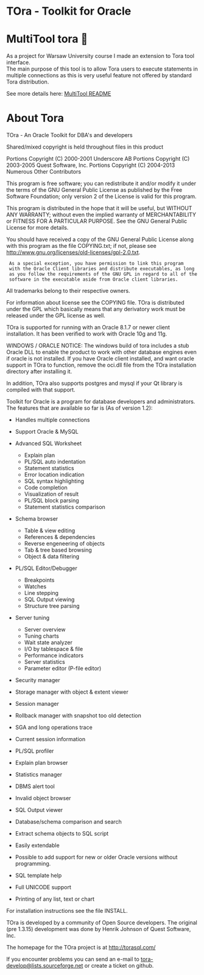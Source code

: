 # TOra - Toolkit for Oracle

# MultiTool tora :rocket:

As a project for Warsaw University course I made an extension to Tora tool interface.<br>
The main purpose of this tool is to allow Tora users to execute statements in multiple connections as this is very useful feature not offered by standard Tora distribution.

See more details here: [MultiTool README](https://github.com/styczynski/tora/edit/master/README.MULTITOOL.md)

# About Tora

TOra - An Oracle Toolkit for DBA's and developers

Shared/mixed copyright is held throughout files in this product

Portions Copyright (C) 2000-2001 Underscore AB
Portions Copyright (C) 2003-2005 Quest Software, Inc.
Portions Copyright (C) 2004-2013 Numerous Other Contributors

This program is free software; you can redistribute it and/or
modify it under the terms of the GNU General Public License
as published by the Free Software Foundation;  only version 2 of
the License is valid for this program.

This program is distributed in the hope that it will be useful,
but WITHOUT ANY WARRANTY; without even the implied warranty of
MERCHANTABILITY or FITNESS FOR A PARTICULAR PURPOSE.  See the
GNU General Public License for more details.

You should have received a copy of the GNU General Public License
along with this program as the file COPYING.txt; if not, please see
http://www.gnu.org/licenses/old-licenses/gpl-2.0.txt.

     As a special exception, you have permission to link this program
     with the Oracle Client libraries and distribute executables, as long
     as you follow the requirements of the GNU GPL in regard to all of the
     software in the executable aside from Oracle client libraries.

All trademarks belong to their respective owners.

For information about license see the COPYING file. TOra is 
distributed under the GPL which basically means that any derivatory 
work must be released under the GPL license as well.

TOra is supported for running with an Oracle 8.1.7 or newer
client installation. It has been verified to work with Oracle 10g and 11g.

WINDOWS / ORACLE NOTICE: The windows build of tora includes a stub Oracle DLL to
enable the product to work with other database engines even if oracle is not 
installed. If you have Oracle client installed, and want oracle support in TOra to
function, remove the oci.dll file from the TOra installation directory after 
installing it.

In addition, TOra also supports postgres and mysql if your Qt library
is compiled with that support.

Toolkit for Oracle is a program for database developers and administrators. The
features that are available so far is (As of version 1.2):

* Handles multiple connections
* Support Oracle & MySQL
* Advanced SQL Worksheet
	* Explain plan
	* PL/SQL auto indentation
	* Statement statistics
	* Error location indication
	* SQL syntax highlighting
	* Code completion
	* Visualization of result
	* PL/SQL block parsing
	* Statement statistics comparison
* Schema browser
	* Table & view editing
	* References & dependencies
	* Reverse engeneering of objects
	* Tab & tree based browsing
	* Object & data filtering
* PL/SQL Editor/Debugger
	* Breakpoints
	* Watches
	* Line stepping
	* SQL Output viewing
	* Structure tree parsing
* Server tuning
	* Server overview
	* Tuning charts
	* Wait state analyzer
	* I/O by tablespace & file
	* Performance indicators
	* Server statistics
	* Parameter editor (P-file editor)
* Security manager
* Storage manager with object & extent viewer

* Session manager
* Rollback manager with snapshot too old detection
* SGA and long operations trace
* Current session information

* PL/SQL profiler
* Explain plan browser
* Statistics manager
* DBMS alert tool
* Invalid object browser
* SQL Output viewer
* Database/schema comparison and search
* Extract schema objects to SQL script

* Easily extendable
* Possible to add support for new or older Oracle versions without programming.
* SQL template help
* Full UNICODE support
* Printing of any list, text or chart

For installation instructions see the file INSTALL.

TOra is developed by a community of Open Source developers. The original 
(pre 1.3.15) development was done by Henrik Johnson of Quest Software, Inc.

The homepage for the TOra project is at http://torasql.com/

If you encounter problems you can send an e-mail to tora-develop@lists.sourceforge.net or create a ticket on github.

